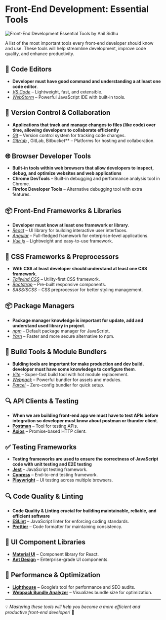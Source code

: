 # Front-End Development: Essential Tools

![Front-End Development Essential Tools by Anil Sidhu](https://media.licdn.com/dms/image/v2/D5612AQFSVrEIJxq_aA/article-cover_image-shrink_720_1280/article-cover_image-shrink_720_1280/0/1679683081898?e=2147483647&v=beta&t=jy1SUv24boZ0boUutFvP8a1cDXfXcvnHinVztXzqen4)

A list of the most important tools every front-end developer should know and use. These tools will help streamline development, improve code quality, and enhance productivity.

## 🚀 Code Editors
- **Developer must have good command and understanding a at least one code editor**.
- *[VS Code](https://code.visualstudio.com/)* – Lightweight, fast, and extensible.
- *[WebStorm](https://www.jetbrains.com/webstorm/)* – Powerful JavaScript IDE with built-in tools.

## 🔄 Version Control & Collaboration
- **Applications that track and manage changes to files (like code) over time, allowing developers to collaborate efficiently**
- *[Git](https://git-scm.com/)* – Version control system for tracking code changes.
- *[GitHub](https://github.com/)* , GitLab, Bitbucket** – Platforms for hosting and collaboration.

## 🌐 Browser Developer Tools
- **Built-in tools within web browsers that allow developers to inspect, debug, and optimize websites and web applications**
- **Chrome DevTools** – Built-in debugging and performance analysis tool in Chrome.
- **Firefox Developer Tools** – Alternative debugging tool with extra features.


## 📦 Front-End Frameworks & Libraries
- **Developer must know at least one framework or library**.
- *[React](https://react.dev/)* – UI library for building interactive user interfaces.
- *[Angular](https://angular.io/)* – Full-fledged framework for enterprise-level applications.
- *[Vue.js](https://vuejs.org/)* – Lightweight and easy-to-use framework.

## 🎨 CSS Frameworks & Preprocessors
- **With CSS at least developer should understand at least one CSS framework**.
- *[Tailwind CSS](https://tailwindcss.com/)* – Utility-first CSS framework.
- *[Bootstrap](https://getbootstrap.com/)* – Pre-built responsive components.
- *SASS/SCSS* – CSS preprocessor for better styling management.

## 📦 Package Managers
- **Package manager knowledge is important for update, add and understand used library in project**.
- *[npm](https://www.npmjs.com/)* – Default package manager for JavaScript.
- *[Yarn](https://yarnpkg.com/)* – Faster and more secure alternative to npm.

## 🔧 Build Tools & Module Bundlers
- **Bulding tools are important for make production and dev build. developer must have some knowledege to configure them**.
- *[Vite](https://vitejs.dev/)* – Super-fast build tool with hot module replacement.
- *[Webpack](https://webpack.js.org/)* – Powerful bundler for assets and modules.
- *[Parcel](https://parceljs.org/)* – Zero-config bundler for quick setup.

## 🔍 API Clients & Testing
- **When we are building front-end app we must have to test APIs before integration so developer must know about postman or thunder client**.
- **[Postman](https://www.postman.com/)** – Tool for testing APIs.
- **[Axios](https://axios-http.com/)** – Promise-based HTTP client.

## ✅ Testing Frameworks
- **Testing frameworks are used to ensure the correctness of JavaScript code with unit testing and E2E testing**
- **[Jest](https://jestjs.io/)** – JavaScript testing framework.
- **[Cypress](https://www.cypress.io/)** – End-to-end testing framework.
- **[Playwright](https://playwright.dev/)** – UI testing across multiple browsers.

## 🔍 Code Quality & Linting
- **Code Quality & Linting crucial for building maintainable, reliable, and efficient software**
- **[ESLint](https://eslint.org/)** – JavaScript linter for enforcing coding standards.
- **[Prettier](https://prettier.io/)** – Code formatter for maintaining consistency.

## 🎨 UI Component Libraries
- **[Material UI](https://mui.com/)** – Component library for React.
- **[Ant Design](https://ant.design/)** – Enterprise-grade UI components.

## 🚀 Performance & Optimization
- **[Lighthouse](https://developer.chrome.com/docs/lighthouse/)** – Google’s tool for performance and SEO audits.
- **[Webpack Bundle Analyzer](https://www.npmjs.com/package/webpack-bundle-analyzer)** – Visualizes bundle size for optimization.

---
💡 *Mastering these tools will help you become a more efficient and productive front-end developer!* 🚀
